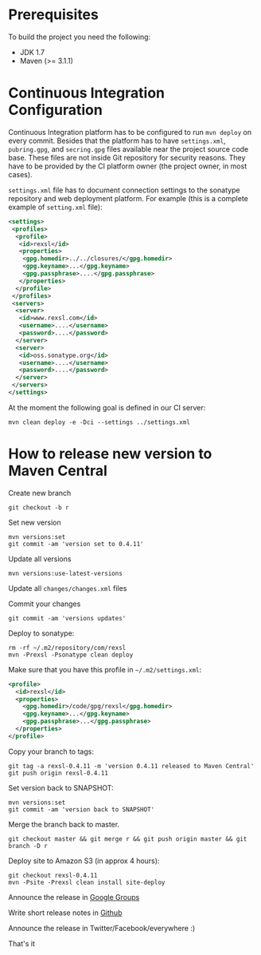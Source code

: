 # Prerequisites

To build the project you need the following:

 - JDK 1.7
 - Maven (>= 3.1.1)

# Continuous Integration Configuration

Continuous Integration platform has to be configured to run
`mvn deploy` on every commit. Besides that the platform has to
have `settings.xml`, `pubring.gpg`, and `secring.gpg` files available
near the project source code base. These files are not inside Git
repository for security reasons. They have to be provided by the CI
platform owner (the project owner, in most cases).

`settings.xml` file has to document connection
settings to the sonatype repository
and web deployment platform. For example (this is a complete example
of `setting.xml` file):

```xml
<settings>
 <profiles>
  <profile>
   <id>rexsl</id>
   <properties>
    <gpg.homedir>../../closures/</gpg.homedir>
    <gpg.keyname>...</gpg.keyname>
    <gpg.passphrase>....</gpg.passphrase>
   </properties>
  </profile>
 </profiles>
 <servers>
  <server>
   <id>www.rexsl.com</id>
   <username>....</username>
   <password>....</password>
  </server>
  <server>
   <id>oss.sonatype.org</id>
   <username>....</username>
   <password>....</password>
  </server>
 </servers>
</settings>
```

At the moment the following goal is defined in our CI server:

```
mvn clean deploy -e -Dci --settings ../settings.xml
```

# How to release new version to Maven Central

Create new branch

```
git checkout -b r
```

Set new version

```
mvn versions:set
git commit -am 'version set to 0.4.11'
```

Update all versions

```
mvn versions:use-latest-versions
```

Update all `changes/changes.xml` files

Commit your changes

```
git commit -am 'versions updates'
```

Deploy to sonatype:

```
rm -rf ~/.m2/repository/com/rexsl
mvn -Prexsl -Psonatype clean deploy
```

Make sure that you have this profile in `~/.m2/settings.xml`:

```xml
<profile>
  <id>rexsl</id>
  <properties>
    <gpg.homedir>/code/gpg/rexsl</gpg.homedir>
    <gpg.keyname>...</gpg.keyname>
    <gpg.passphrase>...</gpg.passphrase>
  </properties>
</profile>
```

Copy your branch to tags:

```
git tag -a rexsl-0.4.11 -m 'version 0.4.11 released to Maven Central'
git push origin rexsl-0.4.11
```

Set version back to SNAPSHOT:

```
mvn versions:set
git commit -am 'version back to SNAPSHOT'
```

Merge the branch back to master.

```
git checkout master && git merge r && git push origin master && git branch -D r
```

Deploy site to Amazon S3 (in approx 4 hours):

```
git checkout rexsl-0.4.11
mvn -Psite -Prexsl clean install site-deploy
```

Announce the release in
[Google Groups](https://groups.google.com/forum/?fromgroups#!forum/rexsl)

Write short release notes in
[Github](https://github.com/yegor256/rexsl/releases)

Announce the release in Twitter/Facebook/everywhere :)

That's it
